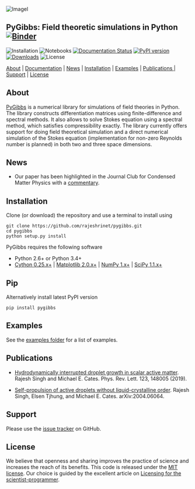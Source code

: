 ![Imagel](https://raw.githubusercontent.com/rajeshrinet/pygiibs/master/examples/banner.jpg)

## PyGibbs: Field theoretic simulations in Python [![Binder](https://mybinder.org/badge_logo.svg)](https://mybinder.org/v2/gh/rajeshrinet/pygibbs/master?filepath=examples) 
![Installation](https://github.com/rajeshrinet/pygibbs/workflows/Installation/badge.svg)
![Notebooks](https://github.com/rajeshrinet/pygibbs/workflows/Notebooks/badge.svg)
[![Documentation Status](https://readthedocs.org/projects/pygibbs/badge/?version=latest)](https://pygl.readthedocs.io/en/latest/?badge=latest)
[![PyPI version](https://badge.fury.io/py/pygibbs.svg)](https://badge.fury.io/py/pygl)
[![Downloads](https://pepy.tech/badge/pygibbs)](https://pepy.tech/project/pygl)
![License](https://img.shields.io/github/license/rajeshrinet/pygibbs) 

[About](#about) |  [Documentation](https://pygibbs.readthedocs.io/en/latest/) | [News](#news) | [Installation](#installation) | [Examples](#examples) | [Publications ](#publications)| [Support](#support) | [License](#license)


## About
[PyGibbs](https://github.com/rajeshrinet/pygibbs) is a numerical library for simulations of field theories in Python. The library constructs differentiation matrices using finite-difference and spectral methods. It also allows to solve Stokes equation using a spectral method, which satisfies compressibility exactly. The library currently offers support for doing field theoretical simulation and a direct numerical simulation of the Stokes equation (implementation for non-zero Reynolds number is planned) in both two and three space dimensions.
 
 
## News
* Our paper has been highlighted in the Journal Club for Condensed Matter Physics with a [commentary](https://doi.org/10.36471/JCCM_March_2020_01).


## Installation
Clone (or download) the repository and use a terminal to install using

```
git clone https://github.com/rajeshrinet/pygibbs.git
cd pygibbs
python setup.py install
``` 

PyGibbs requires the following software 


- Python 2.6+ or Python 3.4+
- [Cython 0.25.x+](http://docs.cython.org/en/latest/index.html) |  [Matplotlib 2.0.x+](https://matplotlib.org) | [NumPy 1.x+](http://www.numpy.org) | [SciPy 1.1.x+](https://www.scipy.org/) 

## Pip
Alternatively install latest PyPI version
```
pip install pygibbs 
```


## Examples

See the [examples folder](https://github.com/rajeshrinet/pygibbs/tree/master/examples) for a list of examples. 

## Publications
* [Hydrodynamically interrupted droplet growth in scalar active matter](https://doi.org/10.1103/PhysRevLett.123.148005). Rajesh Singh and Michael E. Cates. Phys. Rev. Lett. 123, 148005 (2019).

* [Self-propulsion of active droplets without liquid-crystalline order](https://arxiv.org/abs/2004.06064). Rajesh Singh, Elsen Tjhung, and Michael E. Cates. arXiv:2004.06064.  


## Support
Please use the [issue tracker](https://github.com/rajeshrinet/pygibbs/issues) on GitHub.

## License
We believe that openness and sharing improves the practice of science and increases the reach of its benefits. This code is released under the [MIT license](http://opensource.org/licenses/MIT). Our choice is guided by the excellent article on [Licensing for the scientist-programmer](http://www.ploscompbiol.org/article/info%3Adoi%2F10.1371%2Fjournal.pcbi.1002598). 


